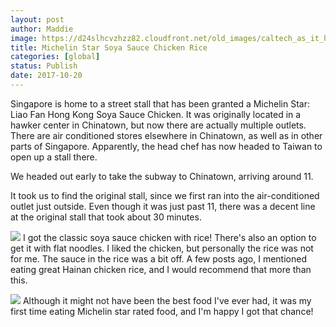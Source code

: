 ```yaml
---
layout: post
author: Maddie
image: https://d24slhcvzhzz82.cloudfront.net/old_images/caltech_as_it_happens/6a0105349b8251970b01b7c9290a8f970b.jpg
title: Michelin Star Soya Sauce Chicken Rice
categories: [global]
status: Publish
date: 2017-10-20
---
```


Singapore is home to a street stall that has been granted a Michelin Star: Liao Fan Hong Kong Soya Sauce Chicken. It was originally located in a hawker center in Chinatown, but now there are actually multiple outlets. There are air conditioned stores elsewhere in Chinatown, as well as in other parts of Singapore. Apparently, the head chef has now headed to Taiwan to open up a stall there.

We headed out early to take the subway to Chinatown, arriving around 11.

It took us to find the original stall, since we first ran into the air-conditioned outlet just outside. Even though it was just past 11, there was a decent line at the original stall that took about 30 minutes.


![](https://d24slhcvzhzz82.cloudfront.net/old_images/6a01b8d28f2857970c01bb09cc2d2b970d-pi.jpg)
I got the classic soya sauce chicken with rice! There's also an option to get it with flat noodles. I liked the chicken, but personally the rice was not for me. The sauce in the rice was a bit off. A few posts ago, I mentioned eating great Hainan chicken rice, and I would recommend that more than this.


![](https://d24slhcvzhzz82.cloudfront.net/old_images/caltech_as_it_happens/6a0105349b8251970b01b7c9290a96970b.jpg)
Although it might not have been the best food I've ever had, it was my first time eating Michelin star rated food, and I'm happy I got that chance!
